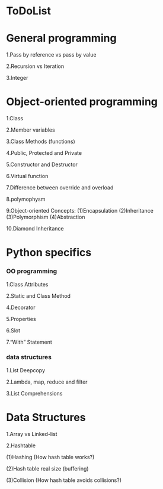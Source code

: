 # ToDoList

# General programming
1.Pass by reference vs pass by value

2.Recursion vs Iteration

3.Integer

# Object-oriented programming 
1.Class

2.Member variables

3.Class Methods (functions)

4.Public, Protected and Private

5.Constructor and Destructor

6.Virtual function

7.Difference between override and overload

8.polymophysm

9.Object-oriented Concepts: (1)Encapsulation (2)Inheritance (3)Polymorphism (4)Abstraction

10.Diamond Inheritance

# Python specifics

### OO programming
1.Class Attributes

2.Static and Class Method

4.Decorator

5.Properties

6.Slot

7.“With” Statement

### data structures
1.List Deepcopy

2.Lambda, map, reduce and filter

3.List Comprehensions 

# Data Structures
1.Array vs Linked-list

2.Hashtable

(1)Hashing (How hash table works?)

(2)Hash table real size (buffering)

(3)Collision (How hash table avoids collisions?)
